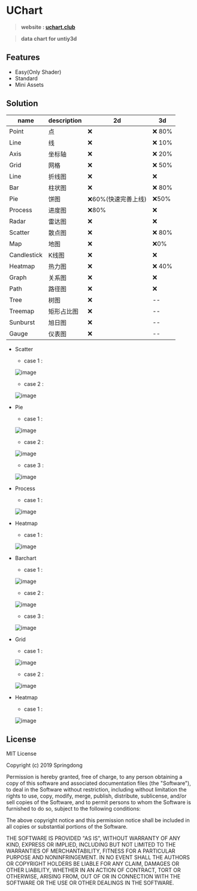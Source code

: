 # UChart

> **website : [uchart.club](http://uchart.club/)**

> **data chart for untiy3d**

## Features

- Easy(Only Shader)
- Standard
- Mini Assets

## Solution

name | description | 2d | 3d
----|----|----|----
Point|点|:x:|:x: 80%
Line|线|:x:|:x: 10%
Axis|坐标轴|:x:|:x: 20%
Grid|网格|:x:|:x: 50%
Line|折线图|:x:|:x:
Bar|柱状图|:x:|:x: 80%
Pie|饼图|:x:60%(快速完善上线)|:x:50%
Process|进度图|:x:80%| :x:
Radar|雷达图|:x:|:x:
Scatter|散点图|:x:|:x: 80%
Map|地图|:x:|:x:0%
Candlestick|K线图|:x:|:x:
Heatmap|热力图|:x:|:x: 40%
Graph|关系图|:x:|:x:
Path|路径图|:x:|:x:
Tree|树图|:x:|--
Treemap|矩形占比图|:x:|--
Sunburst|旭日图|:x:|--
Gauge|仪表图|:x:|--

- Scatter

    - case 1 :
  
    ![image](https://github.com/springd5211/UChart/blob/master/UChart/Assets/00_UCHART/Scatter/01_scatter.png)

    - case 2 : 
  
    ![image](https://github.com/springd5211/UChart/blob/master/UChart/Assets/00_UCHART/Scatter/02_scatter.png)

- Pie

    - case 1 :

    ![image](https://github.com/springd5211/UChart/blob/master/UChart/Assets/00_UCHART/Pie/01_Pie.jpg)
    
    - case 2 :
    
    ![image](https://github.com/springd5211/UChart/blob/master/UChart/Assets/00_UCHART/Pie/02_pie.jpg)

    - case 3 :

    ![image](https://github.com/springd5211/UChart/blob/master/UChart/Assets/00_UCHART/Pie/03_pie.png)

- Process

    - case 1 :

    ![image](https://github.com/springd5211/UChart/blob/master/UChart/Assets/00_UCHART/Process/01_process.jpg)

- Heatmap

    - case 1 :
    
    ![image](https://github.com/springd5211/UChart/blob/master/UChart/Assets/00_UCHART/Heatmap/heatmap2d_01.jpg)

- Barchart

    - case 1 : 
  
    ![image](https://github.com/springd5211/UChart/blob/master/UChart/Assets/00_UCHART/Barchart/01_barchart.png)

    - case 2 : 
  
    ![image](https://github.com/springd5211/UChart/blob/master/UChart/Assets/00_UCHART/Barchart/02_barchart.png)

    - case 3 : 
  
    ![image](https://github.com/springd5211/UChart/blob/master/UChart/Assets/00_UCHART/Barchart/03_barchart.png)

- Grid

    - case 1 :
  
    ![image](https://github.com/springd5211/UChart/blob/master/UChart/Assets/00_UCHART/Grid/01_grid.png)

    - case 2 : 
  
    ![image](https://github.com/springd5211/UChart/blob/master/UChart/Assets/00_UCHART/Grid/02_grid.png)

- Heatmap

    - case 1 :
  
    ![image](https://github.com/springd5211/UChart/blob/master/UChart/Assets/00_UCHART/Heatmap/01_heatmap.png)

## License

MIT License

Copyright (c) 2019 Springdong

Permission is hereby granted, free of charge, to any person obtaining a copy
of this software and associated documentation files (the "Software"), to deal
in the Software without restriction, including without limitation the rights
to use, copy, modify, merge, publish, distribute, sublicense, and/or sell
copies of the Software, and to permit persons to whom the Software is
furnished to do so, subject to the following conditions:

The above copyright notice and this permission notice shall be included in all
copies or substantial portions of the Software.

THE SOFTWARE IS PROVIDED "AS IS", WITHOUT WARRANTY OF ANY KIND, EXPRESS OR
IMPLIED, INCLUDING BUT NOT LIMITED TO THE WARRANTIES OF MERCHANTABILITY,
FITNESS FOR A PARTICULAR PURPOSE AND NONINFRINGEMENT. IN NO EVENT SHALL THE
AUTHORS OR COPYRIGHT HOLDERS BE LIABLE FOR ANY CLAIM, DAMAGES OR OTHER
LIABILITY, WHETHER IN AN ACTION OF CONTRACT, TORT OR OTHERWISE, ARISING FROM,
OUT OF OR IN CONNECTION WITH THE SOFTWARE OR THE USE OR OTHER DEALINGS IN THE
SOFTWARE.

